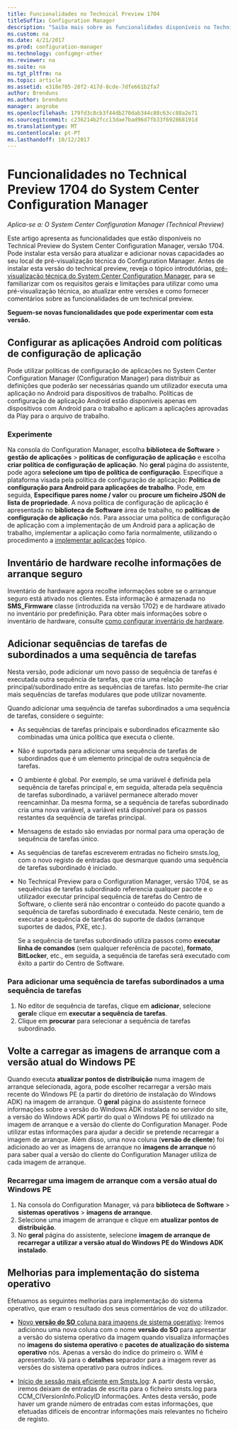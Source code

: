 ```yaml
---
title: Funcionalidades no Technical Preview 1704
titleSuffix: Configuration Manager
description: "Saiba mais sobre as funcionalidades disponíveis no Technical Preview do System Center Configuration Manager, versão 1704."
ms.custom: na
ms.date: 4/21/2017
ms.prod: configuration-manager
ms.technology: configmgr-other
ms.reviewer: na
ms.suite: na
ms.tgt_pltfrm: na
ms.topic: article
ms.assetid: e318e705-20f2-417d-8cde-7dfe661b2fa7
author: Brenduns
ms.author: brenduns
manager: angrobe
ms.openlocfilehash: 179fd3c8cb3f44db270dab344c88c63cc88a2e71
ms.sourcegitcommit: c236214b2fcc13dae7bad96d7fb33f692868191d
ms.translationtype: MT
ms.contentlocale: pt-PT
ms.lasthandoff: 10/12/2017
---
```

# <a name="capabilities-in-technical-preview-1704-for-system-center-configuration-manager"></a>Funcionalidades no Technical Preview 1704 do System Center Configuration Manager

*Aplica-se a: O System Center Configuration Manager (Technical Preview)*

Este artigo apresenta as funcionalidades que estão disponíveis no Technical Preview do System Center Configuration Manager, versão 1704. Pode instalar esta versão para atualizar e adicionar novas capacidades ao seu local de pré-visualização técnica do Configuration Manager. Antes de instalar esta versão do technical preview, reveja o tópico introdutórias, [pré-visualização técnica do System Center Configuration Manager](../../core/get-started/technical-preview.md), para se familiarizar com os requisitos gerais e limitações para utilizar como uma pré-visualização técnica, ao atualizar entre versões e como fornecer comentários sobre as funcionalidades de um technical preview.    


**Seguem-se novas funcionalidades que pode experimentar com esta versão.**  

## <a name="configure-android-apps-with-app-configuration-policies"></a>Configurar as aplicações Android com políticas de configuração de aplicação
Pode utilizar políticas de configuração de aplicações no System Center Configuration Manager (Configuration Manager) para distribuir as definições que poderão ser necessárias quando um utilizador executa uma aplicação no Android para dispositivos de trabalho. Políticas de configuração de aplicação Android estão disponíveis apenas em dispositivos com Android para o trabalho e aplicam a aplicações aprovadas da Play para o arquivo de trabalho.

### <a name="try-it-out"></a>Experimente                 

Na consola do Configuration Manager, escolha **biblioteca de Software** > **gestão de aplicações** > **políticas de configuração de aplicação** e escolha **criar política de configuração de aplicação**. No **geral** página do assistente, pode agora **selecione um tipo de política de configuração**. Especifique a plataforma visada pela política de configuração de aplicação: **Política de configuração para Android para aplicações de trabalho**. Pode, em seguida, **Especifique pares nome / valor** ou **procure um ficheiro JSON de lista de propriedade**. A nova política de configuração de aplicação é apresentada no **biblioteca de Software** área de trabalho, no **políticas de configuração de aplicação** nós. Para associar uma política de configuração de aplicação com a implementação de um Android para a aplicação de trabalho, implementar a aplicação como faria normalmente, utilizando o procedimento a [implementar aplicações](/sccm/apps/deploy-use/deploy-applications) tópico.

## <a name="hardware-inventory-collects-secure-boot-information"></a>Inventário de hardware recolhe informações de arranque seguro
Inventário de hardware agora recolhe informações sobre se o arranque seguro está ativado nos clientes. Esta informação é armazenada no **SMS_Firmware** classe (introduzida na versão 1702) e de hardware ativado no inventário por predefinição. Para obter mais informações sobre o inventário de hardware, consulte [como configurar inventário de hardware](/sccm/core/clients/manage/inventory/configure-hardware-inventory).

## <a name="add-child-task-sequences-to-a-task-sequence"></a>Adicionar sequências de tarefas de subordinados a uma sequência de tarefas
Nesta versão, pode adicionar um novo passo de sequência de tarefas é executada outra sequência de tarefas, que cria uma relação principal/subordinado entre as sequências de tarefas. Isto permite-lhe criar mais sequências de tarefas modulares que pode utilizar novamente.  

Quando adicionar uma sequência de tarefas subordinados a uma sequência de tarefas, considere o seguinte:

- As sequências de tarefas principais e subordinados eficazmente são combinadas uma única política que executa o cliente.
- Não é suportada para adicionar uma sequência de tarefas de subordinados que é um elemento principal de outra sequência de tarefas.
- O ambiente é global. Por exemplo, se uma variável é definida pela sequência de tarefas principal e, em seguida, alterada pela sequência de tarefas subordinado, a variável permanece alterado mover reencaminhar. Da mesma forma, se a sequência de tarefas subordinado cria uma nova variável, a variável está disponível para os passos restantes da sequência de tarefas principal.
- Mensagens de estado são enviadas por normal para uma operação de sequência de tarefas único.
- As sequências de tarefas escreverem entradas no ficheiro smsts.log, com o novo registo de entradas que desmarque quando uma sequência de tarefas subordinado é iniciado.
- No Technical Preview para o Configuration Manager, versão 1704, se as sequências de tarefas subordinado referencia qualquer pacote e o utilizador executar principal sequência de tarefas do Centro de Software, o cliente será não encontrar o conteúdo do pacote quando a sequência de tarefas subordinado é executada. Neste cenário, tem de executar a sequência de tarefas do suporte de dados (arranque suportes de dados, PXE, etc.).  

    Se a sequência de tarefas subordinado utiliza passos como **executar linha de comandos** (sem qualquer referência de pacote), **formato**, **BitLocker**, etc., em seguida, a sequência de tarefas será executado com êxito a partir do Centro de Software.

### <a name="to-add-a-child-task-sequence-to-a-task-sequence"></a>Para adicionar uma sequência de tarefas subordinados a uma sequência de tarefas
1. No editor de sequência de tarefas, clique em **adicionar**, selecione **geral**e clique em **executar a sequência de tarefas**.
2. Clique em **procurar** para selecionar a sequência de tarefas subordinado.  

## <a name="reload-boot-images-with-current-windows-pe-version"></a>Volte a carregar as imagens de arranque com a versão atual do Windows PE
Quando executa **atualizar pontos de distribuição** numa imagem de arranque selecionada, agora, pode escolher recarregar a versão mais recente do Windows PE (a partir do diretório de instalação do Windows ADK) na imagem de arranque. O **geral** página do assistente fornece informações sobre a versão do Windows ADK instalada no servidor do site, a versão do Windows ADK partir do qual o Windows PE foi utilizado na imagem de arranque e a versão do cliente do Configuration Manager. Pode utilizar estas informações para ajudar a decidir se pretende recarregar a imagem de arranque. Além disso, uma nova coluna (**versão de cliente**) foi adicionado ao ver as imagens de arranque no **imagens de arranque** nó para saber qual a versão do cliente do Configuration Manager utiliza de cada imagem de arranque.

### <a name="to-reload-a-boot-image-with-the-current-windows-pe-version"></a>Recarregar uma imagem de arranque com a versão atual do Windows PE

1. Na consola do Configuration Manager, vá para **biblioteca de Software** > **sistemas operativos** > **imagens de arranque**.
2. Selecione uma imagem de arranque e clique em **atualizar pontos de distribuição**.
3. No **geral** página do assistente, selecione **imagem de arranque de recarregar a utilizar a versão atual do Windows PE do Windows ADK instalado**.

## <a name="improvements-to-operating-system-deployment"></a>Melhorias para implementação do sistema operativo
Efetuamos as seguintes melhorias para implementação do sistema operativo, que eram o resultado dos seus comentários de voz do utilizador.

- [Novo **versão do SO** coluna para imagens de sistema operativo](https://configurationmanager.uservoice.com/forums/300492-ideas/suggestions/17558407-add-a-column-to-the-operating-system-images-node-f): Iremos adicionou uma nova coluna com o nome **versão do SO** para apresentar a versão do sistema operativo da imagem quando visualiza informações no **imagens do sistema operativo** e **pacotes de atualização do sistema operativo** nós. Apenas a versão do índice do primeiro o. WIM é apresentado. Vá para o **detalhes** separador para a imagem rever as versões do sistema operativo para outros índices.

- [Início de sessão mais eficiente em Smsts.log](https://configurationmanager.uservoice.com/forums/300492-ideas/suggestions/16791919-stop-filling-smsts-log-with-useless): A partir desta versão, iremos deixam de entradas de escrita para o ficheiro smsts.log para CCM_CIVersionInfo.PolicyID informações. Antes desta versão, pode haver um grande número de entradas com estas informações, que efetuadas difíceis de encontrar informações mais relevantes no ficheiro de registo.
